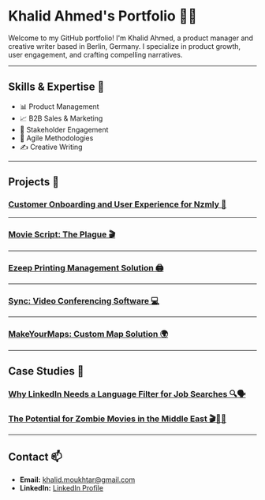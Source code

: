 # Khalid Ahmed's Portfolio 🎨🚀

Welcome to my GitHub portfolio! I'm Khalid Ahmed, a product manager and creative writer based in Berlin, Germany. I specialize in product growth, user engagement, and crafting compelling narratives.

---

## Skills & Expertise 💼

- 📊 Product Management
- 📈 B2B Sales & Marketing
- 🤝 Stakeholder Engagement
- 📅 Agile Methodologies
- ✍️ Creative Writing

---

## Projects 📐

### [Customer Onboarding and User Experience for Nzmly 📝](Nzmly.md)

---

### [Movie Script: The Plague 🎬](The-Plague.md)

---

### [Ezeep Printing Management Solution 🖨️](Ezeep.md)

---

### [Sync: Video Conferencing Software 💻](Sync.md)

---

### [MakeYourMaps: Custom Map Solution 🌍](MakeYourMaps.md)

---
## Case Studies 💼

### [Why LinkedIn Needs a Language Filter for Job Searches 🔍🗣️](Linkedin.md)
### [The Potential for Zombie Movies in the Middle East 🎬🧟‍♂️](Cinema.md)
---

## Contact 📫

- **Email:** [khalid.moukhtar@gmail.com](mailto:khalid.moukhtar@gmail.com)
- **LinkedIn:** [LinkedIn Profile](https://www.linkedin.com/in/khalid-moukhtar/)
  
